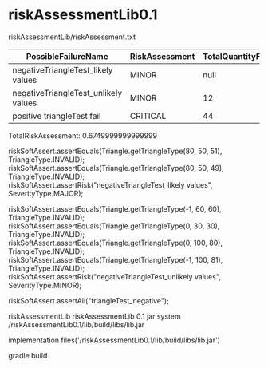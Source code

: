 # riskAssessmentLib0.1

riskAssessmentLib/riskAssessment.txt 

|          PossibleFailureName           |  RiskAssessment  |  TotalQuantityFailures   |  Severity  |
| --- | --- |--- | --- |
|   negativeTriangleTest_likely values   |      MINOR       |           null           |   MAJOR    |
|  negativeTriangleTest_unlikely values  |      MINOR       |            12            |   MINOR    |
|       positive triangleTest fail       |     CRITICAL     |            44            |  CRITICAL  |


TotalRiskAssessment:  0.6749999999999999

riskSoftAssert.assertEquals(Triangle.getTriangleType(80, 50, 51), TriangleType.INVALID);
riskSoftAssert.assertEquals(Triangle.getTriangleType(80, 50, 49), TriangleType.INVALID);
riskSoftAssert.assertRisk("negativeTriangleTest_likely values", SeverityType.MAJOR);

riskSoftAssert.assertEquals(Triangle.getTriangleType(-1, 60, 60), TriangleType.INVALID);
riskSoftAssert.assertEquals(Triangle.getTriangleType(0, 30, 30), TriangleType.INVALID);
riskSoftAssert.assertEquals(Triangle.getTriangleType(0, 100, 80), TriangleType.INVALID);
riskSoftAssert.assertEquals(Triangle.getTriangleType(-1, 100, 81), TriangleType.INVALID);
riskSoftAssert.assertRisk("negativeTriangleTest_unlikely values", SeverityType.MINOR);

riskSoftAssert.assertAll("triangleTest_negative");







<dependency>
            <groupId>riskAssessmentLib</groupId>
            <artifactId>riskAssessmentLib</artifactId>
            <version>0.1</version>
            <type>jar</type>
            <scope>system</scope> 
            <systemPath>/riskAssessmentLib0.1/lib/build/libs/lib.jar</systemPath>
</dependency>

implementation files('/riskAssessmentLib0.1/lib/build/libs/lib.jar')


gradle build